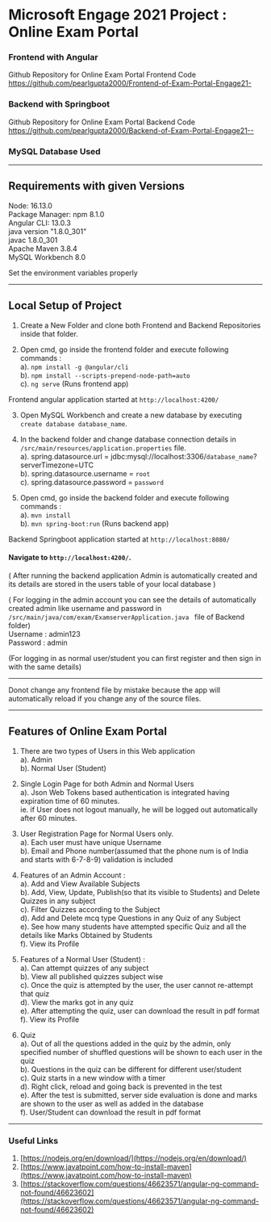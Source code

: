 # Microsoft Engage 2021 Project : Online Exam Portal

### Frontend with Angular
Github Repository for Online Exam Portal Frontend Code [ https://github.com/pearlgupta2000/Frontend-of-Exam-Portal-Engage21- ](https://github.com/pearlgupta2000/Frontend-of-Exam-Portal-Engage21-)

### Backend with Springboot
Github Repository for Online Exam Portal Backend Code[ https://github.com/pearlgupta2000/Backend-of-Exam-Portal-Engage21-- ](https://github.com/pearlgupta2000/Backend-of-Exam-Portal-Engage21--)

### MySQL Database Used

---

## Requirements with given Versions

Node: 16.13.0 <br>
Package Manager: npm 8.1.0<br>
Angular CLI: 13.0.3 <br>
java version "1.8.0_301" <br>
javac 1.8.0_301 <br>
Apache Maven 3.8.4 <br>
MySQL Workbench 8.0 <br>

Set the environment variables properly

---

## Local Setup of Project

1. Create a New Folder and clone both Frontend and Backend Repositories inside that folder.

2. Open cmd, go inside the frontend folder and execute following commands : <br>
   a). `npm install -g @angular/cli` <br>
   b). `npm install --scripts-prepend-node-path=auto` <br>
   c). `ng serve` (Runs frontend app) <br>

Frontend angular application started at `http://localhost:4200/`

3. Open MySQL Workbench and create a new database by executing `create database database_name`.

4. In the backend folder and change database connection details in `/src/main/resources/application.properties` file. <br>
   a). spring.datasource.url = jdbc:mysql://localhost:3306/`database_name`?serverTimezone=UTC <br>
   b). spring.datasource.username = `root` <br>
   c). spring.datasource.password = `password` <br>

5. Open cmd, go inside the backend folder and execute following commands : <br>
   a). `mvn install` <br>
   b). `mvn spring-boot:run` (Runs backend app) <br>

Backend Springboot application started at `http://localhost:8080/`

#### Navigate to `http://localhost:4200/`. <br>

( After running the backend application Admin is automatically created and its details are stored in the users table of your local database )<br>

( For logging in the admin account you can see the details of automatically created admin like username and password in `/src/main/java/com/exam/ExamserverApplication.java ` file of Backend folder) <br>
Username : admin123 <br>
Password : admin <br>

(For logging in as normal user/student you can first register and then sign in with the same details)

---

Donot change any frontend file by mistake because the app will automatically reload if you change any of the source files.<br>

---

## Features of Online Exam Portal

1. There are two types of Users in this Web application <br>
   a). Admin <br>
   b). Normal User (Student)

2. Single Login Page for both Admin and Normal Users <br>
   a). Json Web Tokens based authentication is integrated having expiration time of 60 minutes. <br>
   ie. if User does not logout manually, he will be logged out automatically after 60 minutes.

3. User Registration Page for Normal Users only. <br>
   a). Each user must have unique Username <br>
   b). Email and Phone number(assumed that the phone num is of India and starts with 6-7-8-9) validation is included

5. Features of an Admin Account : <br>
   a). Add and View Available Subjects <br>
   b). Add, View, Update, Publish(so that its visible to Students) and Delete Quizzes in any subject <br>
   c). Filter Quizzes according to the Subject <br>
   d). Add and Delete mcq type Questions in any Quiz of any Subject <br>
   e). See how many students have attempted specific Quiz and all the details like Marks Obtained by Students <br>
   f). View its Profile

6. Features of a Normal User (Student) : <br>
   a). Can attempt quizzes of any subject <br>
   b). View all published quizzes subject wise <br>
   c). Once the quiz is attempted by the user, the user cannot re-attempt that quiz <br>
   d). View the marks got in any quiz <br>
   e). After attempting the quiz, user can download the result in pdf format <br>
   f). View its Profile

7. Quiz <br>
   a). Out of all the questions added in the quiz by the admin, only specified number of shuffled questions will be shown to each user in the quiz <br>
   b). Questions in the quiz can be different for different user/student <br>
   c). Quiz starts in a new window with a timer <br>
   d). Right click, reload and going back is prevented in the test <br>
   e). After the test is submitted, server side evaluation is done and marks are shown to the user as well as added in the database <br>
   f). User/Student can download the result in pdf format

---

### Useful Links
1. [https://nodejs.org/en/download/](https://nodejs.org/en/download/) <br>
2. [https://www.javatpoint.com/how-to-install-maven](https://www.javatpoint.com/how-to-install-maven)
3. [https://stackoverflow.com/questions/46623571/angular-ng-command-not-found/46623602](https://stackoverflow.com/questions/46623571/angular-ng-command-not-found/46623602)
